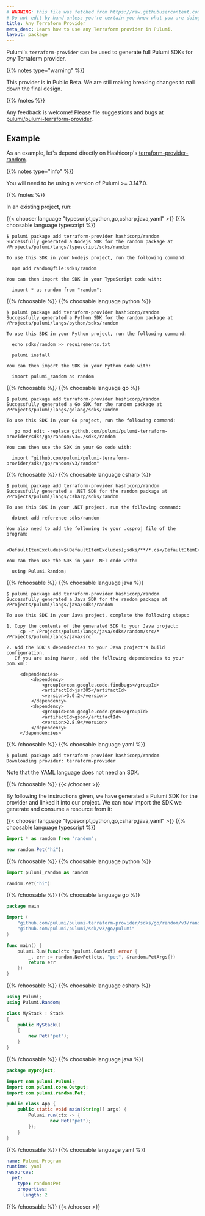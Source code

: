 ```yaml
---
# WARNING: this file was fetched from https://raw.githubusercontent.com/pulumi/pulumi-terraform-provider/v0.14.0/docs/_index.md
# Do not edit by hand unless you're certain you know what you are doing!
title: Any Terraform Provider
meta_desc: Learn how to use any Terraform provider in Pulumi.
layout: package
---
```


Pulumi's `terraform-provider` can be used to generate full Pulumi SDKs for *any* Terraform provider.

{{% notes type="warning" %}}

This provider is in Public Beta. We are still making breaking changes to nail down the
final design.

{{% /notes %}}

Any feedback is welcome! Please file suggestions and bugs at [pulumi/pulumi-terraform-provider](https://github.com/pulumi/pulumi-terraform-provider/issues).

## Example

As an example, let's depend directly on Hashicorp's [terraform-provider-random](https://github.com/hashicorp/terraform-provider-random).

{{% notes type="info" %}}

You will need to be using a version of Pulumi >= 3.147.0.

{{% /notes %}}

In an existing project, run:

{{< chooser language "typescript,python,go,csharp,java,yaml" >}}
{{% choosable language typescript %}}

```console
$ pulumi package add terraform-provider hashicorp/random
Successfully generated a Nodejs SDK for the random package at /Projects/pulumi/langs/typescript/sdks/random

To use this SDK in your Nodejs project, run the following command:

  npm add random@file:sdks/random

You can then import the SDK in your TypeScript code with:

  import * as random from "random";

```

{{% /choosable %}}
{{% choosable language python %}}

```console
$ pulumi package add terraform-provider hashicorp/random
Successfully generated a Python SDK for the random package at /Projects/pulumi/langs/python/sdks/random

To use this SDK in your Python project, run the following command:

  echo sdks/random >> requirements.txt

  pulumi install

You can then import the SDK in your Python code with:

  import pulumi_random as random

```

{{% /choosable %}}
{{% choosable language go %}}

```console
$ pulumi package add terraform-provider hashicorp/random
Successfully generated a Go SDK for the random package at /Projects/pulumi/langs/golang/sdks/random

To use this SDK in your Go project, run the following command:

   go mod edit -replace github.com/pulumi/pulumi-terraform-provider/sdks/go/random/v3=./sdks/random

You can then use the SDK in your Go code with:

  import "github.com/pulumi/pulumi-terraform-provider/sdks/go/random/v3/random"

```

{{% /choosable %}}
{{% choosable language csharp %}}

```console
$ pulumi package add terraform-provider hashicorp/random
Successfully generated a .NET SDK for the random package at /Projects/pulumi/langs/csharp/sdks/random

To use this SDK in your .NET project, run the following command:

  dotnet add reference sdks/random

You also need to add the following to your .csproj file of the program:

  <DefaultItemExcludes>$(DefaultItemExcludes);sdks/**/*.cs</DefaultItemExcludes>

You can then use the SDK in your .NET code with:

  using Pulumi.Random;

```

{{% /choosable %}}
{{% choosable language java %}}

```console
$ pulumi package add terraform-provider hashicorp/random
Successfully generated a Java SDK for the random package at /Projects/pulumi/langs/java/sdks/random

To use this SDK in your Java project, complete the following steps:

1. Copy the contents of the generated SDK to your Java project:
     cp -r /Projects/pulumi/langs/java/sdks/random/src/* /Projects/pulumi/langs/java/src

2. Add the SDK's dependencies to your Java project's build configuration.
   If you are using Maven, add the following dependencies to your pom.xml:

     <dependencies>
         <dependency>
             <groupId>com.google.code.findbugs</groupId>
             <artifactId>jsr305</artifactId>
             <version>3.0.2</version>
         </dependency>
         <dependency>
             <groupId>com.google.code.gson</groupId>
             <artifactId>gson</artifactId>
             <version>2.8.9</version>
         </dependency>
     </dependencies>
```

{{% /choosable %}}
{{% choosable language yaml %}}

```console
$ pulumi package add terraform-provider hashicorp/random
Downloading provider: terraform-provider
```

Note that the YAML language does not need an SDK.

{{% /choosable %}}
{{< /chooser >}}

By following the instructions given, we have generated a Pulumi SDK for the provider and
linked it into our project. We can now import the SDK we generate and consume a resource from it:

{{< chooser language "typescript,python,go,csharp,java,yaml" >}}
{{% choosable language typescript %}}

```ts
import * as random from "random";

new random.Pet("hi");
```

{{% /choosable %}}
{{% choosable language python %}}

```python
import pulumi_random as random

random.Pet("hi")
```

{{% /choosable %}}
{{% choosable language go %}}

```go
package main

import (
	"github.com/pulumi/pulumi-terraform-provider/sdks/go/random/v3/random"
	"github.com/pulumi/pulumi/sdk/v3/go/pulumi"
)

func main() {
	pulumi.Run(func(ctx *pulumi.Context) error {
		_, err := random.NewPet(ctx, "pet", &random.PetArgs{})
		return err
	})
}
```

{{% /choosable %}}
{{% choosable language csharp %}}

```csharp
using Pulumi;
using Pulumi.Random;

class MyStack : Stack
{
    public MyStack()
    {
        new Pet("pet");
    }
}
```

{{% /choosable %}}
{{% choosable language java %}}

```java
package myproject;

import com.pulumi.Pulumi;
import com.pulumi.core.Output;
import com.pulumi.random.Pet;

public class App {
    public static void main(String[] args) {
        Pulumi.run(ctx -> {
                new Pet("pet");
        });
    }
}
```

{{% /choosable %}}
{{% choosable language yaml %}}

```yaml
name: Pulumi Program
runtime: yaml
resources:
  pet:
    type: random:Pet
    properties:
      length: 2
```

{{% /choosable %}}
{{< /chooser >}}
